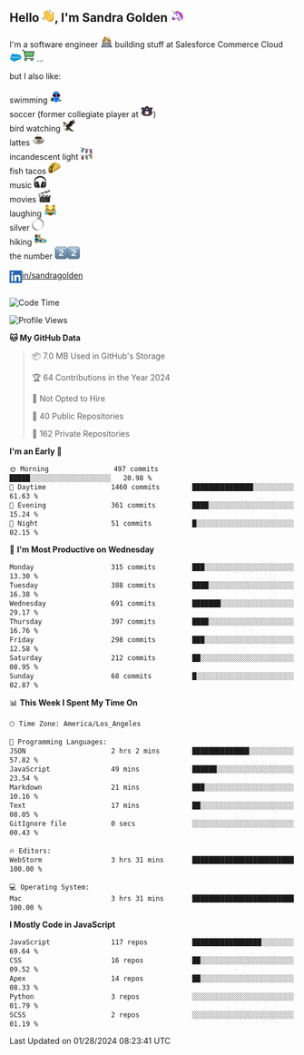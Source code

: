 ## Hello <img src="./static/emoji/wave.png" width="22" />, I'm Sandra Golden <img src="./static/emoji/unicorn-face.png" width="22" />

I'm a software engineer <img src="./static/emoji/female-technologist.png" width="22" /> building stuff at Salesforce Commerce Cloud <img src="./static/emoji/salesforce.png" width="22" /><img src="./static/emoji/commerce-cloud.png" width="22" />&nbsp;...

but I also like:<br/><br/>
swimming <img alt="swimming" src="./static/emoji/keep-swimming.png" width="22" /><br/>
soccer  (former collegiate player at <img src="./static/emoji/auburn.png" width="22" />)<br/>
bird watching <img src="./static/emoji/eagle.png" width="22" /><br/>
lattes <img src="./static/emoji/coffee.png" width="22" /><br/>
incandescent light <img src="./static/emoji/lights.png" width="22" /><br/>
fish tacos <img src="./static/emoji/taco.png" width="22" /><br/>
music <img src="./static/emoji/headphones.png" width="22" /><br/>
movies <img src="./static/emoji/movie-clapper.png" width="22" /><br/>
laughing <img src="./static/emoji/joy-cat.png" width="22" /><br/>
silver <img src="./static/emoji/silver-hoop.png" width="22" /><br/>
hiking <img src="./static/emoji/hiker.png" width="22" /><br/>
the number <img src="./static/emoji/two.png" width="22" /><img src="./static/emoji/two.png" width="22" />
<br/><br/>
<img align="left" alt="Sandra Golden | LinkedIn" width="22px" src="./static/emoji/linkedin.png" /> <a href="https://www.linkedin.com/in/sandragolden/">in/sandragolden</a>
<br/><br/>
<!--START_SECTION:waka-->
![Code Time](http://img.shields.io/badge/Code%20Time-109%20hrs%2024%20mins-blue)

![Profile Views](http://img.shields.io/badge/Profile%20Views-11-blue)

**🐱 My GitHub Data** 

> 📦 7.0 MB Used in GitHub's Storage 
 > 
> 🏆 64 Contributions in the Year 2024
 > 
> 🚫 Not Opted to Hire
 > 
> 📜 40 Public Repositories 
 > 
> 🔑 162 Private Repositories 
 > 
**I'm an Early 🐤** 

```text
🌞 Morning                497 commits         █████░░░░░░░░░░░░░░░░░░░░   20.98 % 
🌆 Daytime                1460 commits        ███████████████░░░░░░░░░░   61.63 % 
🌃 Evening                361 commits         ████░░░░░░░░░░░░░░░░░░░░░   15.24 % 
🌙 Night                  51 commits          █░░░░░░░░░░░░░░░░░░░░░░░░   02.15 % 
```
📅 **I'm Most Productive on Wednesday** 

```text
Monday                   315 commits         ███░░░░░░░░░░░░░░░░░░░░░░   13.30 % 
Tuesday                  388 commits         ████░░░░░░░░░░░░░░░░░░░░░   16.38 % 
Wednesday                691 commits         ███████░░░░░░░░░░░░░░░░░░   29.17 % 
Thursday                 397 commits         ████░░░░░░░░░░░░░░░░░░░░░   16.76 % 
Friday                   298 commits         ███░░░░░░░░░░░░░░░░░░░░░░   12.58 % 
Saturday                 212 commits         ██░░░░░░░░░░░░░░░░░░░░░░░   08.95 % 
Sunday                   68 commits          █░░░░░░░░░░░░░░░░░░░░░░░░   02.87 % 
```


📊 **This Week I Spent My Time On** 

```text
🕑︎ Time Zone: America/Los_Angeles

💬 Programming Languages: 
JSON                     2 hrs 2 mins        ██████████████░░░░░░░░░░░   57.82 % 
JavaScript               49 mins             ██████░░░░░░░░░░░░░░░░░░░   23.54 % 
Markdown                 21 mins             ███░░░░░░░░░░░░░░░░░░░░░░   10.16 % 
Text                     17 mins             ██░░░░░░░░░░░░░░░░░░░░░░░   08.05 % 
GitIgnore file           0 secs              ░░░░░░░░░░░░░░░░░░░░░░░░░   00.43 % 

🔥 Editors: 
WebStorm                 3 hrs 31 mins       █████████████████████████   100.00 % 

💻 Operating System: 
Mac                      3 hrs 31 mins       █████████████████████████   100.00 % 
```

**I Mostly Code in JavaScript** 

```text
JavaScript               117 repos           █████████████████░░░░░░░░   69.64 % 
CSS                      16 repos            ██░░░░░░░░░░░░░░░░░░░░░░░   09.52 % 
Apex                     14 repos            ██░░░░░░░░░░░░░░░░░░░░░░░   08.33 % 
Python                   3 repos             ░░░░░░░░░░░░░░░░░░░░░░░░░   01.79 % 
SCSS                     2 repos             ░░░░░░░░░░░░░░░░░░░░░░░░░   01.19 % 
```




 Last Updated on 01/28/2024 08:23:41 UTC
<!--END_SECTION:waka-->
